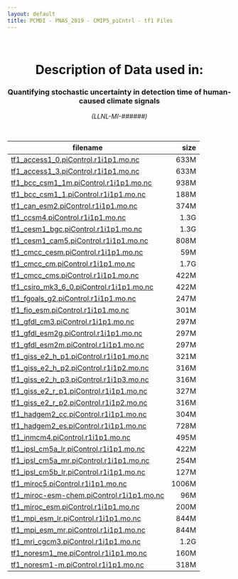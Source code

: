 ```yaml
---
layout: default
title: PCMDI - PNAS_2019 - CMIP5_piCntrl - tf1 Files
---
```


<br>
<center>
    <p>
        <h1>Description of Data used in:</h1>
        <h3>Quantifying stochastic uncertainty in detection time of human-caused climate signals</h3>
    </p>
    <p><em>(LLNL-MI-######)</em></p>
</center>
<br>

filename | size
   ---   | ---:
[tf1_access1_0.piControl.r1i1p1.mo.nc]({{site.baseurl}}/climate-data/PNAS_2019/CMIP5_piCntrl/tf1/tf1_access1_0.piControl.r1i1p1.mo.nc) | 633M
[tf1_access1_3.piControl.r1i1p1.mo.nc]({{site.baseurl}}/climate-data/PNAS_2019/CMIP5_piCntrl/tf1/tf1_access1_3.piControl.r1i1p1.mo.nc) | 633M
[tf1_bcc_csm1_1m.piControl.r1i1p1.mo.nc]({{site.baseurl}}/climate-data/PNAS_2019/CMIP5_piCntrl/tf1/tf1_bcc_csm1_1m.piControl.r1i1p1.mo.nc) | 938M
[tf1_bcc_csm1_1.piControl.r1i1p1.mo.nc]({{site.baseurl}}/climate-data/PNAS_2019/CMIP5_piCntrl/tf1/tf1_bcc_csm1_1.piControl.r1i1p1.mo.nc) | 188M
[tf1_can_esm2.piControl.r1i1p1.mo.nc]({{site.baseurl}}/climate-data/PNAS_2019/CMIP5_piCntrl/tf1/tf1_can_esm2.piControl.r1i1p1.mo.nc) | 374M
[tf1_ccsm4.piControl.r1i1p1.mo.nc]({{site.baseurl}}/climate-data/PNAS_2019/CMIP5_piCntrl/tf1/tf1_ccsm4.piControl.r1i1p1.mo.nc) | 1.3G
[tf1_cesm1_bgc.piControl.r1i1p1.mo.nc]({{site.baseurl}}/climate-data/PNAS_2019/CMIP5_piCntrl/tf1/tf1_cesm1_bgc.piControl.r1i1p1.mo.nc) | 1.3G
[tf1_cesm1_cam5.piControl.r1i1p1.mo.nc]({{site.baseurl}}/climate-data/PNAS_2019/CMIP5_piCntrl/tf1/tf1_cesm1_cam5.piControl.r1i1p1.mo.nc) | 808M
[tf1_cmcc_cesm.piControl.r1i1p1.mo.nc]({{site.baseurl}}/climate-data/PNAS_2019/CMIP5_piCntrl/tf1/tf1_cmcc_cesm.piControl.r1i1p1.mo.nc) | 59M
[tf1_cmcc_cm.piControl.r1i1p1.mo.nc]({{site.baseurl}}/climate-data/PNAS_2019/CMIP5_piCntrl/tf1/tf1_cmcc_cm.piControl.r1i1p1.mo.nc) | 1.7G
[tf1_cmcc_cms.piControl.r1i1p1.mo.nc]({{site.baseurl}}/climate-data/PNAS_2019/CMIP5_piCntrl/tf1/tf1_cmcc_cms.piControl.r1i1p1.mo.nc) | 422M
[tf1_csiro_mk3_6_0.piControl.r1i1p1.mo.nc]({{site.baseurl}}/climate-data/PNAS_2019/CMIP5_piCntrl/tf1/tf1_csiro_mk3_6_0.piControl.r1i1p1.mo.nc) | 422M
[tf1_fgoals_g2.piControl.r1i1p1.mo.nc]({{site.baseurl}}/climate-data/PNAS_2019/CMIP5_piCntrl/tf1/tf1_fgoals_g2.piControl.r1i1p1.mo.nc) | 247M
[tf1_fio_esm.piControl.r1i1p1.mo.nc]({{site.baseurl}}/climate-data/PNAS_2019/CMIP5_piCntrl/tf1/tf1_fio_esm.piControl.r1i1p1.mo.nc) | 301M
[tf1_gfdl_cm3.piControl.r1i1p1.mo.nc]({{site.baseurl}}/climate-data/PNAS_2019/CMIP5_piCntrl/tf1/tf1_gfdl_cm3.piControl.r1i1p1.mo.nc) | 297M
[tf1_gfdl_esm2g.piControl.r1i1p1.mo.nc]({{site.baseurl}}/climate-data/PNAS_2019/CMIP5_piCntrl/tf1/tf1_gfdl_esm2g.piControl.r1i1p1.mo.nc) | 297M
[tf1_gfdl_esm2m.piControl.r1i1p1.mo.nc]({{site.baseurl}}/climate-data/PNAS_2019/CMIP5_piCntrl/tf1/tf1_gfdl_esm2m.piControl.r1i1p1.mo.nc) | 297M
[tf1_giss_e2_h_p1.piControl.r1i1p1.mo.nc]({{site.baseurl}}/climate-data/PNAS_2019/CMIP5_piCntrl/tf1/tf1_giss_e2_h_p1.piControl.r1i1p1.mo.nc) | 321M
[tf1_giss_e2_h_p2.piControl.r1i1p2.mo.nc]({{site.baseurl}}/climate-data/PNAS_2019/CMIP5_piCntrl/tf1/tf1_giss_e2_h_p2.piControl.r1i1p2.mo.nc) | 316M
[tf1_giss_e2_h_p3.piControl.r1i1p3.mo.nc]({{site.baseurl}}/climate-data/PNAS_2019/CMIP5_piCntrl/tf1/tf1_giss_e2_h_p3.piControl.r1i1p3.mo.nc) | 316M
[tf1_giss_e2_r_p1.piControl.r1i1p1.mo.nc]({{site.baseurl}}/climate-data/PNAS_2019/CMIP5_piCntrl/tf1/tf1_giss_e2_r_p1.piControl.r1i1p1.mo.nc) | 327M
[tf1_giss_e2_r_p2.piControl.r1i1p2.mo.nc]({{site.baseurl}}/climate-data/PNAS_2019/CMIP5_piCntrl/tf1/tf1_giss_e2_r_p2.piControl.r1i1p2.mo.nc) | 316M
[tf1_hadgem2_cc.piControl.r1i1p1.mo.nc]({{site.baseurl}}/climate-data/PNAS_2019/CMIP5_piCntrl/tf1/tf1_hadgem2_cc.piControl.r1i1p1.mo.nc) | 304M
[tf1_hadgem2_es.piControl.r1i1p1.mo.nc]({{site.baseurl}}/climate-data/PNAS_2019/CMIP5_piCntrl/tf1/tf1_hadgem2_es.piControl.r1i1p1.mo.nc) | 728M
[tf1_inmcm4.piControl.r1i1p1.mo.nc]({{site.baseurl}}/climate-data/PNAS_2019/CMIP5_piCntrl/tf1/tf1_inmcm4.piControl.r1i1p1.mo.nc) | 495M
[tf1_ipsl_cm5a_lr.piControl.r1i1p1.mo.nc]({{site.baseurl}}/climate-data/PNAS_2019/CMIP5_piCntrl/tf1/tf1_ipsl_cm5a_lr.piControl.r1i1p1.mo.nc) | 422M
[tf1_ipsl_cm5a_mr.piControl.r1i1p1.mo.nc]({{site.baseurl}}/climate-data/PNAS_2019/CMIP5_piCntrl/tf1/tf1_ipsl_cm5a_mr.piControl.r1i1p1.mo.nc) | 254M
[tf1_ipsl_cm5b_lr.piControl.r1i1p1.mo.nc]({{site.baseurl}}/climate-data/PNAS_2019/CMIP5_piCntrl/tf1/tf1_ipsl_cm5b_lr.piControl.r1i1p1.mo.nc) | 127M
[tf1_miroc5.piControl.r1i1p1.mo.nc]({{site.baseurl}}/climate-data/PNAS_2019/CMIP5_piCntrl/tf1/tf1_miroc5.piControl.r1i1p1.mo.nc) | 1006M
[tf1_miroc-esm-chem.piControl.r1i1p1.mo.nc]({{site.baseurl}}/climate-data/PNAS_2019/CMIP5_piCntrl/tf1/tf1_miroc-esm-chem.piControl.r1i1p1.mo.nc) | 96M
[tf1_miroc_esm.piControl.r1i1p1.mo.nc]({{site.baseurl}}/climate-data/PNAS_2019/CMIP5_piCntrl/tf1/tf1_miroc_esm.piControl.r1i1p1.mo.nc) | 200M
[tf1_mpi_esm_lr.piControl.r1i1p1.mo.nc]({{site.baseurl}}/climate-data/PNAS_2019/CMIP5_piCntrl/tf1/tf1_mpi_esm_lr.piControl.r1i1p1.mo.nc) | 844M
[tf1_mpi_esm_mr.piControl.r1i1p1.mo.nc]({{site.baseurl}}/climate-data/PNAS_2019/CMIP5_piCntrl/tf1/tf1_mpi_esm_mr.piControl.r1i1p1.mo.nc) | 844M
[tf1_mri_cgcm3.piControl.r1i1p1.mo.nc]({{site.baseurl}}/climate-data/PNAS_2019/CMIP5_piCntrl/tf1/tf1_mri_cgcm3.piControl.r1i1p1.mo.nc) | 1.2G
[tf1_noresm1_me.piControl.r1i1p1.mo.nc]({{site.baseurl}}/climate-data/PNAS_2019/CMIP5_piCntrl/tf1/tf1_noresm1_me.piControl.r1i1p1.mo.nc) | 160M
[tf1_noresm1-m.piControl.r1i1p1.mo.nc]({{site.baseurl}}/climate-data/PNAS_2019/CMIP5_piCntrl/tf1/tf1_noresm1-m.piControl.r1i1p1.mo.nc) | 318M